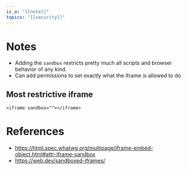 ```yaml
---
is_a: "[[note]]"
topics: "[[security]]"
---
```

# Notes
- Adding the `sandbox` restricts pretty much all scripts and browser behavior of any kind.
- Can add permissions to set exactly what the iframe is allowed to do

## Most restrictive iframe
```
<iframe sandbox=""></iframe>
```

# References
- https://html.spec.whatwg.org/multipage/iframe-embed-object.html#attr-iframe-sandbox
- https://web.dev/sandboxed-iframes/